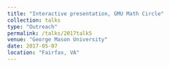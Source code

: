 ```yaml
---
title: "Interactive presentation, GMU Math Circle"
collection: talks
type: "Outreach" 
permalink: /talks/2017talk5
venue: "George Mason University"
date: 2017-05-07
location: "Fairfax, VA"
---
```

